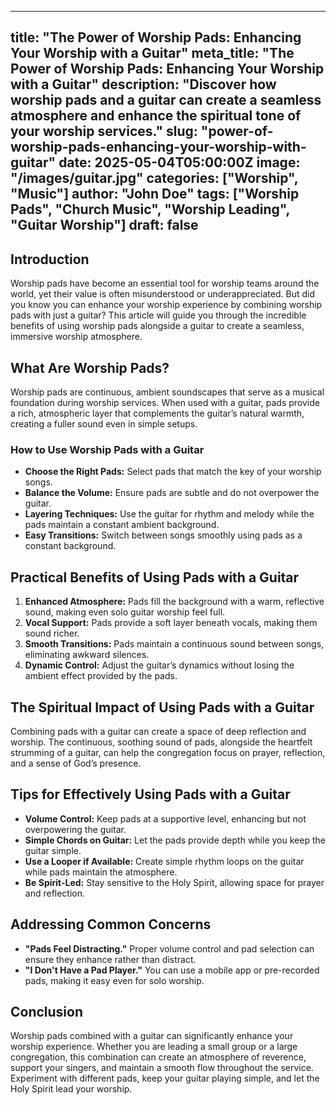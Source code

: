 ---

title: "The Power of Worship Pads: Enhancing Your Worship with a Guitar"
meta_title: "The Power of Worship Pads: Enhancing Your Worship with a Guitar"
description: "Discover how worship pads and a guitar can create a seamless atmosphere and enhance the spiritual tone of your worship services."
slug: "power-of-worship-pads-enhancing-your-worship-with-guitar"
date: 2025-05-04T05:00:00Z
image: "/images/guitar.jpg"
categories: ["Worship", "Music"]
author: "John Doe"
tags: ["Worship Pads", "Church Music", "Worship Leading", "Guitar Worship"]
draft: false
------------

## Introduction

Worship pads have become an essential tool for worship teams around the world, yet their value is often misunderstood or underappreciated. But did you know you can enhance your worship experience by combining worship pads with just a guitar? This article will guide you through the incredible benefits of using worship pads alongside a guitar to create a seamless, immersive worship atmosphere.

## What Are Worship Pads?

Worship pads are continuous, ambient soundscapes that serve as a musical foundation during worship services. When used with a guitar, pads provide a rich, atmospheric layer that complements the guitar’s natural warmth, creating a fuller sound even in simple setups.

### How to Use Worship Pads with a Guitar

* **Choose the Right Pads:** Select pads that match the key of your worship songs.
* **Balance the Volume:** Ensure pads are subtle and do not overpower the guitar.
* **Layering Techniques:** Use the guitar for rhythm and melody while the pads maintain a constant ambient background.
* **Easy Transitions:** Switch between songs smoothly using pads as a constant background.

## Practical Benefits of Using Pads with a Guitar

1. **Enhanced Atmosphere:** Pads fill the background with a warm, reflective sound, making even solo guitar worship feel full.
2. **Vocal Support:** Pads provide a soft layer beneath vocals, making them sound richer.
3. **Smooth Transitions:** Pads maintain a continuous sound between songs, eliminating awkward silences.
4. **Dynamic Control:** Adjust the guitar’s dynamics without losing the ambient effect provided by the pads.

## The Spiritual Impact of Using Pads with a Guitar

Combining pads with a guitar can create a space of deep reflection and worship. The continuous, soothing sound of pads, alongside the heartfelt strumming of a guitar, can help the congregation focus on prayer, reflection, and a sense of God’s presence.

## Tips for Effectively Using Pads with a Guitar

* **Volume Control:** Keep pads at a supportive level, enhancing but not overpowering the guitar.
* **Simple Chords on Guitar:** Let the pads provide depth while you keep the guitar simple.
* **Use a Looper if Available:** Create simple rhythm loops on the guitar while pads maintain the atmosphere.
* **Be Spirit-Led:** Stay sensitive to the Holy Spirit, allowing space for prayer and reflection.

## Addressing Common Concerns

* **"Pads Feel Distracting."** Proper volume control and pad selection can ensure they enhance rather than distract.
* **"I Don't Have a Pad Player."** You can use a mobile app or pre-recorded pads, making it easy even for solo worship.

## Conclusion

Worship pads combined with a guitar can significantly enhance your worship experience. Whether you are leading a small group or a large congregation, this combination can create an atmosphere of reverence, support your singers, and maintain a smooth flow throughout the service. Experiment with different pads, keep your guitar playing simple, and let the Holy Spirit lead your worship.
